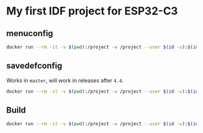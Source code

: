 # My first IDF project for ESP32-C3

## menuconfig

```bash
docker run --rm -it -v $(pwd):/project -w /project --user $(id -u):$(id -g) espressif/idf:release-v4.4 idf.py menuconfig
```

## savedefconfig

Works in `master`, will work in releases after `4.4`.

```bash
docker run --rm -it -v $(pwd):/project -w /project --user $(id -u):$(id -g) espressif/idf:release-v4.4 idf.py save-defconfig
```

## Build

```bash
docker run --rm -it -v $(pwd):/project -w /project --user $(id -u):$(id -g) --tmpfs /.ccache espressif/idf:release-v4.4 idf.py build
```
